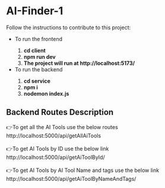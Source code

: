 # AI-Finder-1

Follow the instructions to contribute to this project:
<ul>
  <li>To run the frontend </li>
  <ol type = '1'>
    <li> <b>cd client</b> </li>
    <li> <b> npm run dev</b></li>
    <li> <b> The project will run at http://localhost:5173/ </b></li>
  </ol>
  <li>To run the backend </li>
  <ol type = '1'>
    <li> <b>cd service</b> </li>
    <li> <b> npm i </b></li>
    <li> <b> nodemon index.js </b></li>
  </ol>
  </ul>
  
<h2>Backend Routes Description</h2>
👉To get all the AI Tools use the below routes <br>
http://localhost:5000/api/getAllAiTools <br><br>
👉To get AI Tools by ID use the below link <br>
http://localhost:5000/api/getAiToolById/ <br><br>
👉To get AI Tools by AI Tool Name and tags use the below link <br>
http://localhost:5000/api/getAiToolByNameAndTags/ <br>
